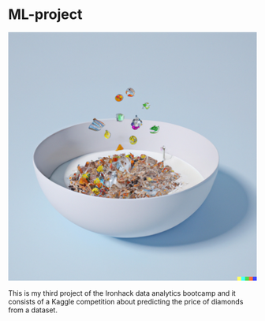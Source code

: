 # ML-project

![diamond breakfast](/images/diamond-breakfast-2.png)

This is my third project of the Ironhack data analytics bootcamp and it consists of a Kaggle competition about predicting the price of diamonds from a dataset.